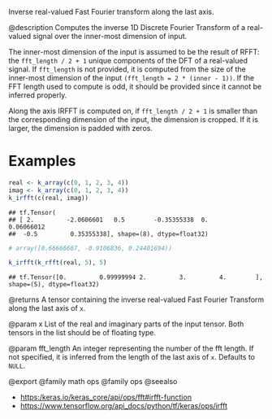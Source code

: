 Inverse real-valued Fast Fourier transform along the last axis.

@description
Computes the inverse 1D Discrete Fourier Transform of a real-valued signal
over the inner-most dimension of input.

The inner-most dimension of the input is assumed to be the result of RFFT:
the `fft_length / 2 + 1` unique components of the DFT of a real-valued
signal. If `fft_length` is not provided, it is computed from the size of the
inner-most dimension of the input `(fft_length = 2 * (inner - 1))`. If the
FFT length used to compute is odd, it should be provided since it cannot
be inferred properly.

Along the axis IRFFT is computed on, if `fft_length / 2 + 1` is smaller than
the corresponding dimension of the input, the dimension is cropped. If it is
larger, the dimension is padded with zeros.

# Examples

```r
real <- k_array(c(0, 1, 2, 3, 4))
imag <- k_array(c(0, 1, 2, 3, 4))
k_irfft(c(real, imag))
```

```
## tf.Tensor(
## [ 2.         -2.0606601   0.5        -0.35355338  0.          0.06066012
##  -0.5         0.35355338], shape=(8), dtype=float32)
```

```r
# array([0.66666667, -0.9106836, 0.24401694))
```


```r
k_irfft(k_rfft(real, 5), 5)
```

```
## tf.Tensor([0.         0.99999994 2.         3.         4.        ], shape=(5), dtype=float32)
```

@returns
A tensor containing the inverse real-valued Fast Fourier Transform
along the last axis of `x`.

@param x
List of the real and imaginary parts of the input tensor. Both
tensors in the list should be of floating type.

@param fft_length
An integer representing the number of the fft length. If not
specified, it is inferred from the length of the last axis of `x`.
Defaults to `NULL`.

@export
@family math ops
@family ops
@seealso
+ <https:/keras.io/keras_core/api/ops/fft#irfft-function>
+ <https://www.tensorflow.org/api_docs/python/tf/keras/ops/irfft>
